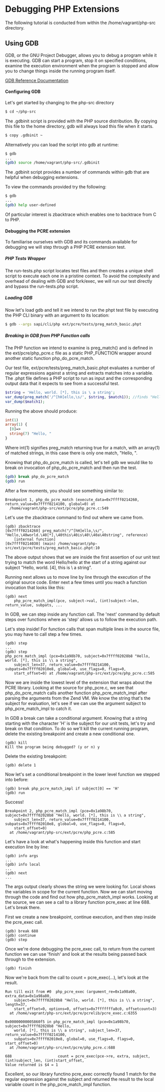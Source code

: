 Debugging PHP Extensions
========================

The following tutorial is conducted from within the /home/vagrant/php-src directory.

Using GDB
---------

GDB, or the GNU Project Debugger, allows you to debug a program while it is executing. GDB can start a program, stop it on specified conditions, examine the execution environment when the program is stopped and allow you to change things inside the running program itself.

[GDB Reference Documentation](https://sourceware.org/gdb/current/onlinedocs/gdb/)

#### Configuring GDB

Let's get started by changing to the php-src directory

```sh
$ cd ~/php-src
```

The .gdbinit script is provided with the PHP source distribution. By copying this file to the home directory, gdb will always load this file when it starts.

```sh
$ copy .gdbinit ~
```

Alternatively you can load the script into gdb at runtime:

```sh
$ gdb
...
(gdb) source /home/vagrant/php-src/.gdbinit
```

The .gdbinit script provides a number of commands within gdb that are helpful when debugging extensions.

To view the commands provided try the following:

```sh
$ gdb
...
(gdb) help user-defined
```

Of particular interest is zbacktrace which enables one to backtrace from C to PHP.

#### Debugging the PCRE extension

To familiarise ourselves with GDB and its commands available for debugging we will step through a PHP PCRE extension test.

##### PHP Tests Wrapper

The run-tests.php script locates test files and then creates a unique shell script to execute each one in a pristine context. To avoid the complexity and overhead of dealing with GDB and fork/exec, we will run our test directly and bypass the run-tests.php script.

##### Loading GDB

Now let's load gdb and tell it we intend to run the phpt test file by executing the PHP CLI binary with an argument to its location:

```sh
$ gdb --args sapi/cli/php ext/pcre/tests/preg_match_basic.phpt
```

##### Breaking in GDB from PHP Function calls

The PHP function we intend to examine is preg_match() and is defined in the ext/pcre/php_pcre.c file as a static PHP_FUNCTION wrapper around another static function php_do_pcre_match.

Our test file, ext/pcre/tests/preg_match_basic.phpt evaluates a number of regular expressions against a string and extracts matches into a variable. The .phpt file defines a PHP script to run as input and the corresponding output data that it expects to see from a successful test.

```php
$string = 'Hello, world. [*], this is \ a string';
var_dump(preg_match('/^[hH]ello,\s/', $string, $match1)); //finds "Hello, "
var_dump($match1);
```

Running the above should produce:

```php
int(1)
array(1) {
  [0]=>
  string(7) "Hello, "
}
```

Where int(1) signifies preg_match returning true for a match, with an array(1) of matched strings, in this case there is only one match, "Hello, ".

Knowing that php_do_pcre_match is called, let's tell gdb we would like to break on invocation of php_do_pcre_match and then run the test.

```sh
(gdb) break php_do_pcre_match
(gdb) run

```

After a few moments, you should see something similar to:

```
Breakpoint 1, php_do_pcre_match (execute_data=0x7ffff0214260, return_value=0x7ffff0214100, global=0) at
  /home/vagrant/php-src/ext/pcre/php_pcre.c:549
```

Let's use the zbacktrace command to find out where we came from.

```
(gdb) zbacktrace
[0x7ffff0214260] preg_match("/^[hH]ello,\s/", "Hello,\40world.\40[*],\40this\40is\40\\40a\40string", reference)
    [internal function]
[0x7ffff0214030] (main) /home/vagrant/php-src/ext/pcre/tests/preg_match_basic.phpt:10 
```

The above output shows that we are inside the first assertion of our unit test trying to match the word Hello/hello at the start of a string against our subject "Hello, world. [4], this is \ a string".

Running next allows us to move line by line through the execution of the original source code. Enter next a few times until you reach a function invocation that looks like this:

```
(gdb) next
    php_pcre_match_impl(pce, subject->val, (int)subject->len, return_value, subpats, ...
```

In GDB, we can step inside any function call. The 'next' command by default steps over functions where as 'step' allows us to follow the execution path.

Let's step inside! For function calls that span multiple lines in the source file, you may have to call step a few times.

```
(gdb) step
...
(gdb) step
php_pcre_match_impl (pce=0x1a98b70, subject=0x7ffff02028b8 "Hello, world. [*], this is \\ a string",
    subject_len=37, return_value=0x7ffff0214100, subpats=0x7ffff02010e8, global=0, use_flags=0, flags=0,
    start_offset=0) at /home/vagrant/php-src/ext/pcre/php_pcre.c:585
```

Now we are inside the lowest level of the extension that wraps about the PCRE library. Looking at the source for php_pcre.c, we see that php_do_pcre_match calls another function php_pcre_match_impl after parsing the arguments from the Zend VM. We know the string that's the subject for evaluation, let's see if we can use the argument subject to php_pcre_match_impl to catch it.

In GDB a break can take a conditional argument. Knowing that a string starting with the character 'H' is the subject for our unit tests, let's try and break on that condition. To do so we'll kill the current running program, delete the existing breakpoint and create a new conditional one.

```
(gdb) kill
Kill the program being debugged? (y or n) y
```

Delete the existing breakpoint:

```
(gdb) delete 1
```

Now let's set a conditional breakpoint in the lower level function we stepped into before:

```
(gdb) break php_pcre_match_impl if subject[0] == 'H'
(gdb) run
```

Success!

```
Breakpoint 2, php_pcre_match_impl (pce=0x1a98b70, subject=0x7ffff02028b8 "Hello, world. [*], this is \\ a string",
    subject_len=37, return_value=0x7ffff0214100, subpats=0x7ffff02010e8, global=0, use_flags=0, flags=0,
    start_offset=0)
  at /home/vagrant/php-src/ext/pcre/php_pcre.c:585
```

Let's have a look at what's happening inside this function and start execution line by line:

```
(gdb) info args
...
(gdb) info local
...
(gdb) next
...
```

The args output clearly shows the string we were looking for. Local shows the variables in scope for the current function. Now we can start moving through the code and find out how php_pcre_match_impl works. Looking at the source, we can see a call to a library function pcre_exec at line 688. Let's break there.

First we create a new breakpoint, continue execution, and then step inside the pcre_exec call.

```
(gdb) break 688
(gdb) continue
(gdb) step
```


Once we're done debugging the pcre_exec call, to return from the current function we can use 'finish' and look at the results being passed back through to the extension.

```
(gdb) finish
```

Now we're back from the call to count = pcre_exec(...), let's look at the result.

```
Run till exit from #0  php_pcre_exec (argument_re=0x1a98a00, extra_data=0x1a98a80, 
    subject=0x7ffff02028b8 "Hello, world. [*], this is \\ a string", length=37, 
    start_offset=0, options=0, offsets=0x7fffffffa8c0, offsetcount=3)
  at /home/vagrant/php-src/ext/pcre/pcrelib/pcre_exec.c:6355
  
0x00000000005860f5 in php_pcre_match_impl (pce=0x1a98b70, subject=0x7ffff02028b8 "Hello, 
    world. [*], this is \\ a string", subject_len=37, return_value=0x7ffff0214100, 
    subpats=0x7ffff02010e8, global=0, use_flags=0, flags=0, start_offset=0)
  at /home/vagrant/php-src/ext/pcre/php_pcre.c:688

688                     count = pcre_exec(pce->re, extra, subject, (int)subject_len, (int)start_offset,
Value returned is $4 = 1
```

Excellent, so our library functino pcre_exec correctly found 1 match for the regular expression against the subject and returned the result to the local variable count in the php_pcre_match_impl function.


